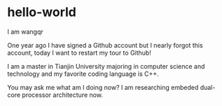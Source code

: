 # hello-world

I am wangqr

One year ago I have signed a Github account but I nearly forgot this account, today I want to restart my tour to Github!

I am a master in Tianjin University majoring in computer science and technology and my favorite coding language is C++. 

You may ask me what am I doing now? I am researching embeded dual-core processor architecture now. 
